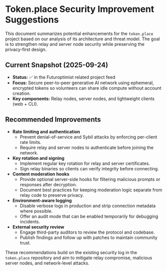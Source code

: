 # Token.place Security Improvement Suggestions

This document summarizes potential enhancements for the `token.place` project based on our analysis of its architecture and threat model. The goal is to strengthen relay and server node security while preserving the privacy-first design.

## Current Snapshot (2025-09-24)

- **Status:** ✅ in the Futuroptimist related project feed
- **Focus:** Secure peer-to-peer generative AI network using ephemeral, encrypted tokens so
  volunteers can share idle compute without account creation.
- **Key components:** Relay nodes, server nodes, and lightweight clients (web + CLI).

## Recommended Improvements

- **Rate limiting and authentication**
  - Prevent denial-of-service and Sybil attacks by enforcing per-client rate limits.
  - Require relay and server nodes to authenticate before joining the network.
- **Key rotation and signing**
  - Implement regular key rotation for relay and server certificates.
  - Sign relay binaries so clients can verify integrity before connecting.
- **Content moderation hooks**
  - Provide optional server-side hooks for filtering malicious prompts or responses after decryption.
  - Document best practices for keeping moderation logic separate from relay code to preserve privacy.
- **Environment-aware logging**
  - Disable verbose logs in production and strip connection metadata where possible.
  - Offer an audit mode that can be enabled temporarily for debugging incidents.
- **External security review**
  - Engage third-party auditors to review the protocol and codebase.
  - Publish findings and follow up with patches to maintain community trust.

These recommendations build on the existing security log in the `token.place` repository and aim to mitigate relay compromise, malicious server nodes, and network-level attacks.

